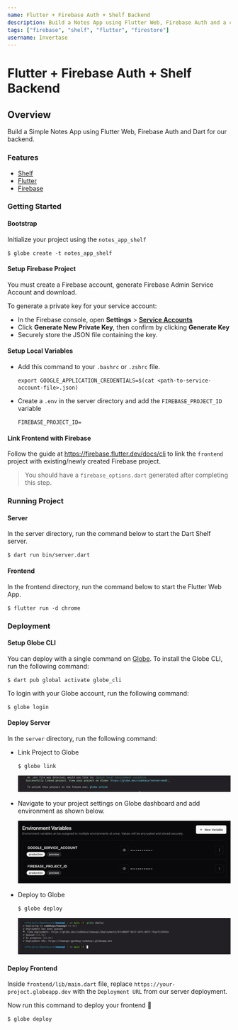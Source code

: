 ```yaml
---
name: Flutter + Firebase Auth + Shelf Backend
description: Build a Notes App using Flutter Web, Firebase Auth and a custom backend using Shelf.
tags: ["firebase", "shelf", "flutter", "firestore"]
username: Invertase
---
```


# Flutter + Firebase Auth + Shelf Backend

## Overview

Build a Simple Notes App using Flutter Web, Firebase Auth and Dart for our backend.

### Features

- [Shelf](https://pub.dev/packages/shelf)
- [Flutter](https://flutter.dev)
- [Firebase](https://firebase.google.com/)

### Getting Started

#### Bootstrap

Initialize your project using the `notes_app_shelf`

```shell
$ globe create -t notes_app_shelf
```

#### Setup Firebase Project

You must create a Firebase account, generate Firebase Admin Service Account and download.

To generate a private key for your service account:

- In the Firebase console, open **Settings** > **[Service Accounts](https://console.firebase.google.com/project/_/settings/serviceaccounts/adminsdk)**
- Click **Generate New Private Key**, then confirm by clicking **Generate Key**
- Securely store the JSON file containing the key.

#### Setup Local Variables

- Add this command to your `.bashrc` or `.zshrc` file.

  ```shell
  export GOOGLE_APPLICATION_CREDENTIALS=$(cat <path-to-service-account-file>.json)
  ```

- Create a `.env` in the server directory and add the `FIREBASE_PROJECT_ID` variable

  ```.env
  FIREBASE_PROJECT_ID=
  ```

#### Link Frontend with Firebase

Follow the guide at https://firebase.flutter.dev/docs/cli to link the `frontend` project with existing/newly created Firebase project.

> You should have a `firebase_options.dart` generated after completing this step.

### Running Project

#### Server

In the server directory, run the command below to start the Dart Shelf server.

```shell
$ dart run bin/server.dart
```

#### Frontend

In the frontend directory, run the command below to start the Flutter Web App.

```shell
$ flutter run -d chrome
```

### Deployment

#### Setup Globe CLI

You can deploy with a single command on [Globe](https://docs.globe.dev/). To install the Globe CLI, run the following command:

```shell
$ dart pub global activate globe_cli
```

To login with your Globe account, run the following command:

```shell
$ globe login
```

#### Deploy Server

In the `server` directory, run the following command:

- Link Project to Globe

  ```shell
  $ globe link
  ```

  ![Globe Link Screenshot](./resources/globe-link.png)

- Navigate to your project settings on Globe dashboard and add environment as shown below.

  ![Globe Environment Variables](./resources/env-vars.png)

- Deploy to Globe

  ```shell
  $ globe deploy
  ```

  ![Globe Deployment Success](./resources/deployed.png)

#### Deploy Frontend

Inside `frontend/lib/main.dart` file, replace `https://your-project.globeapp.dev` with the `Deployment URL` from our server deployment.

Now run this command to deploy your frontend 🚀

```shell
$ globe deploy
```
